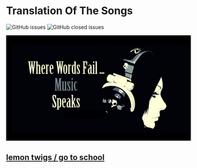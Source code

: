 
# Translation Of The Songs 
<p align="left">  
  <img alt="GitHub issues" src="https://img.shields.io/github/issues-raw/januarythirtyfirst/TranslateSongs?style=plastic">
  <img alt="GitHub closed issues" src="https://img.shields.io/github/issues-closed-raw/januarythirtyfirst/TranslateSongs?color=g&style=plastic">
</p>  

![](img/wherewordfail.png)  

## [lemon twigs / go to school](https://januarythirtyfirst.github.io/TranslateSongs/LemonTwigs/GoToSchool/GoToSchool_main)  
